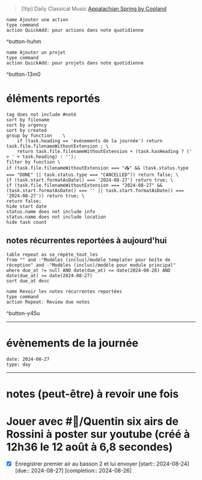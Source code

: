 



> [!tip] Daily Classical Music
> [Appalachian Spring by Copland](https://www.youtube.com/watch?v=TXV8yO1FucA)

```button
name Ajouter une action
type command
action QuickAdd: pour actions dans note quotidienne
```
^button-huhm
```button
name Ajouter un projet
type command
action QuickAdd: pour projets dans note quotidienne
```
^button-13m0
# éléments reportés
```tasks
tag does not include #noté 
sort by filename 
sort by urgency 
sort by created 
group by function    \
	if (task.heading == 'évènements de la journée') return task.file.filenameWithoutExtension ; \
    return task.file.filenameWithoutExtension + (task.hasHeading ? (' > ' + task.heading) : '');
filter by function \
if (task.file.filenameWithoutExtension === "📥" && (task.status.type === "DONE" || task.status.type === "CANCELLED")) return false; \
if (task.start.formatAsDate() === '2024-08-27') return true; \
if (task.file.filenameWithoutExtension === "2024-08-27" && (task.start.formatAsDate() === '' || task.start.formatAsDate() === '2024-08-27')) return true; \
return false;
hide start date
status.name does not include info
status.name does not include location
hide task count
```

## notes récurrentes reportées à aujourd'hui
```dataview
table repeat as se_répète_tout_les
from "" and -"Modèles (inclus)/modèle templater pour boîte de réception" and -"Modèles (inclus)/modèle pour module principal"
where due_at != null AND date(due_at) <= date(2024-08-28) AND date(due_at) >= date(2024-08-27)
sort due_at desc
```

```button
name Revoir les notes récurrentes reportées
type command
action Repeat: Review due notes
```
^button-y45u
___
# évènements de la journée
```gEvent
date: 2024-08-27
type: day
```
___

# notes (peut-être) à revoir une fois

# Jouer avec #👤/Quentin six airs de Rossini à poster sur youtube (créé à 12h36 le 12 août à 6,8 secondes) 
- [X] Enregistrer premier air au basson 2 et lui envoyer  [start:: 2024-08-24]  [due:: 2024-08-27]  [completion:: 2024-08-26]
